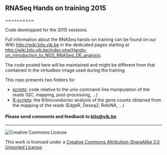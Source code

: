 ## RNASeq Hands on training 2015
==========

Code developped for the 2015 sessions.

Full information about the RNASeq hands-on training can be found on our WIKI <http://wiki.bits.vib.be> in the dedicated pages starting at <http://wiki.bits.vib.be/index.php/Hands-on_introduction_to_NGS_RNASeq_DE_analysis>.

The code posted here will be maintained and might be different from that cointained in the virtualbox image used during the training.

This repo presents two folders for 

* [scripts](scripts): code relative to the unix command-line manipulation of the reads (QC, mapping, post-processing, ...)
* [R-scripts](R-scripts):  the R/bioconductor analysis of the gene counts obtained from the mapping of the reads (EdgeR, Deseq2, RobiNA, ...)

<h4>Please send comments and feedback to <a href="mailto:bits@vib.be">bits@vib.be</a></h4>

------------

![Creative Commons License](http://i.creativecommons.org/l/by-sa/3.0/88x31.png?raw=true)

This work is licensed under a [Creative Commons Attribution-ShareAlike 3.0 Unported License](http://creativecommons.org/licenses/by-sa/3.0/).
